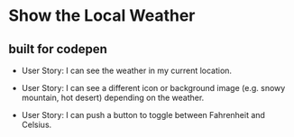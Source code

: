 Show the Local Weather
======================
built for codepen
----------------------
* User Story: I can see the weather in my current location.

* User Story: I can see a different icon or background image (e.g. snowy mountain, hot desert) depending on the weather.

* User Story: I can push a button to toggle between Fahrenheit and Celsius.
